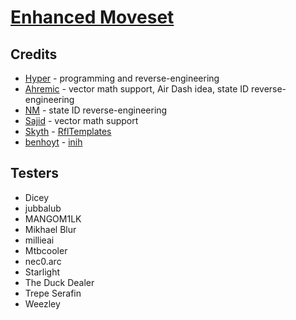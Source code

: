 # [Enhanced Moveset](https://gamebanana.com/mods/440674)

## Credits
- [Hyper](https://github.com/hyperbx) - programming and reverse-engineering
- [Ahremic](https://github.com/Ahremic) - vector math support, Air Dash idea, state ID reverse-engineering
- [NM](https://github.com/NM-20) - state ID reverse-engineering
- [Sajid](https://github.com/Sajidur78) - vector math support
- [Skyth](https://github.com/blueskythlikesclouds) - [RflTemplates](https://github.com/blueskythlikesclouds/RflTemplates)
- [benhoyt](https://github.com/benhoyt) - [inih](https://github.com/benhoyt/inih)

## Testers
- Dicey
- jubbalub
- MANGOM1LK
- Mikhael Blur
- millieai
- Mtbcooler
- nec0.arc
- Starlight
- The Duck Dealer
- Trepe Serafin
- Weezley